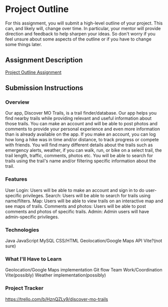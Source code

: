 # Project Outline
For this assignment, you will submit a high-level outline of your project. This can, and likely will, change over time. In particular, your mentor will provide direction and feedback to help sharpen your ideas. So don't worry if you feel unsure about some aspects of the outline or if you have to change some things later.

## Assignment Description
[Project Outline Assignment](https://education.launchcode.org/liftoff/modules/assignments/project-outline)

## Submission Instructions

### Overview
Our app, Discover MO Trails, is a trail finder/database. Our app helps you find nearby trails while providing relevant and useful information about those trails. You can make an account and will be able to post photos and comments to provide your personal experience and even more information than is already available on the app. If you make an account, you can log how long a hike was in time and/or distance, to track progress or compete with friends. You will find many different details about the trails such as emergency alerts, weather, if you can walk, run, or bike on a select trail, the trail length, traffic, comments, photos etc. You will be able to search for trails using the trail's name and/or filtering specific information about the trail.

### Features
User Login: Users will be able to make an account and sign in to do user-specific privileges.
Search: Users will be able to search for trails using name/filters.
Map: Users will be able to view trails on an interactive map and see maps of trails.
Comments and photos: Users will be able to post comments and photos of specific trails.
Admin: Admin users will have admin-specific privileges.

### Technologies
Java
JavaScript
MySQL
CSS/HTML
Geolocation/Google Maps API
Vite?(not sure)

### What I'll Have to Learn
Geolocation/Google Maps implementation
Git flow
Team Work/Coordination
Vite(possibly)
Weather implementation(possibly)

### Project Tracker
https://trello.com/b/HznQZLy9/discover-mo-trails
